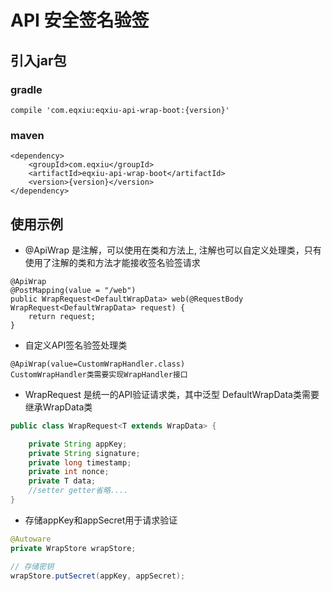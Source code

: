 # API 安全签名验签

## 引入jar包
### gradle
```
compile 'com.eqxiu:eqxiu-api-wrap-boot:{version}'
```
### maven
```
<dependency>
    <groupId>com.eqxiu</groupId>
    <artifactId>eqxiu-api-wrap-boot</artifactId>
    <version>{version}</version>
</dependency>
```
## 使用示例

- @ApiWrap 是注解，可以使用在类和方法上, 注解也可以自定义处理类，只有使用了注解的类和方法才能接收签名验签请求
```
@ApiWrap
@PostMapping(value = "/web")
public WrapRequest<DefaultWrapData> web(@RequestBody WrapRequest<DefaultWrapData> request) {
    return request;
}
```

- 自定义API签名验签处理类
```
@ApiWrap(value=CustomWrapHandler.class)
CustomWrapHandler类需要实现WrapHandler接口
```

- WrapRequest<DefaultWrapData> 是统一的API验证请求类，其中泛型 DefaultWrapData类需要继承WrapData类

```java
public class WrapRequest<T extends WrapData> {

    private String appKey;
    private String signature;
    private long timestamp;
    private int nonce;
    private T data;
    //setter getter省略.... 
}
```

- 存储appKey和appSecret用于请求验证
```java
@Autoware
private WrapStore wrapStore;

// 存储密钥
wrapStore.putSecret(appKey, appSecret);

```
